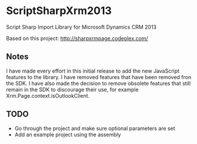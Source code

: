 ScriptSharpXrm2013
==================

Script Sharp Import Library for Microsoft Dynamics CRM 2013

Based on this project: http://sharpxrmpage.codeplex.com/

Notes
-----
I have made every effort in this initial release to add the new JavaScript features to the library.  I have removed features that have been removed fron the SDK.  I have also made the decision to remove obsolete features that still remain in the SDK to discourage their use, for example Xrm.Page.context.isOutlookClient.

TODO
----
  * Go through the project and make sure optional parameters are set
  * Add an example project using the assembly

